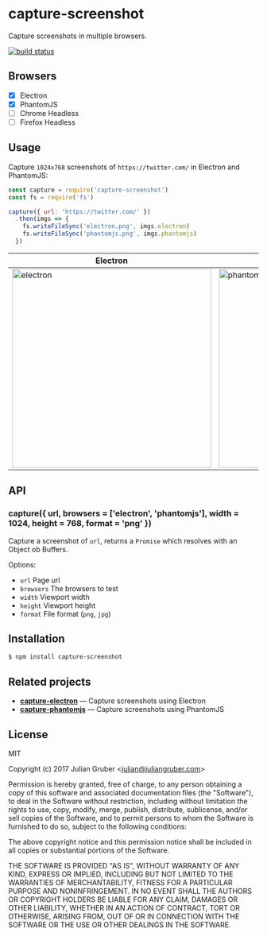 # capture-screenshot

Capture screenshots in multiple browsers.

[![build status](https://secure.travis-ci.org/juliangruber/capture-screenshot.png)](http://travis-ci.org/juliangruber/capture-screenshot)

## Browsers

- [X] Electron
- [X] PhantomJS
- [ ] Chrome Headless
- [ ] Firefox Headless

## Usage

Capture `1024x768` screenshots of `https://twitter.com/` in Electron and PhantomJS:

```js
const capture = require('capture-screenshot')
const fs = require('fs')

capture({ url: 'https://twitter.com/' })
  .then(imgs => {
    fs.writeFileSync('electron.png', imgs.electron)
    fs.writeFileSync('phantomjs.png', imgs.phantomjs)
  })
```

| Electron | PhantomJS |
|---|---|
| <img alt="electron" src="https://raw.github.com/juliangruber/capture-screenshot/master/example-electron.png" width=400 /> | <img alt="phantomjs" src="https://raw.github.com/juliangruber/capture-screenshot/master/example-phantomjs.png" width=400 /> |

## API

### capture({ url, browsers = ['electron', 'phantomjs'], width = 1024, height = 768, format = 'png' })

Capture a screenshot of `url`, returns a `Promise` which resolves with an Object ob Buffers.

Options:

- `url` Page url
- `browsers` The browsers to test
- `width` Viewport width
- `height` Viewport height
- `format` File format (`png`, `jpg`)

## Installation

```bash
$ npm install capture-screenshot
```

## Related projects

- __[capture-electron](https://github.com/juliangruber/capture-electron)__ &mdash; Capture screenshots using Electron
- __[capture-phantomjs](https://github.com/juliangruber/capture-phantomjs)__ &mdash; Capture screenshots using PhantomJS

## License

MIT

Copyright (c) 2017 Julian Gruber &lt;julian@juliangruber.com&gt;

Permission is hereby granted, free of charge, to any person obtaining a copy of
this software and associated documentation files (the "Software"), to deal in
the Software without restriction, including without limitation the rights to
use, copy, modify, merge, publish, distribute, sublicense, and/or sell copies
of the Software, and to permit persons to whom the Software is furnished to do
so, subject to the following conditions:

The above copyright notice and this permission notice shall be included in all
copies or substantial portions of the Software.

THE SOFTWARE IS PROVIDED "AS IS", WITHOUT WARRANTY OF ANY KIND, EXPRESS OR
IMPLIED, INCLUDING BUT NOT LIMITED TO THE WARRANTIES OF MERCHANTABILITY,
FITNESS FOR A PARTICULAR PURPOSE AND NONINFRINGEMENT. IN NO EVENT SHALL THE
AUTHORS OR COPYRIGHT HOLDERS BE LIABLE FOR ANY CLAIM, DAMAGES OR OTHER
LIABILITY, WHETHER IN AN ACTION OF CONTRACT, TORT OR OTHERWISE, ARISING FROM,
OUT OF OR IN CONNECTION WITH THE SOFTWARE OR THE USE OR OTHER DEALINGS IN THE
SOFTWARE.
